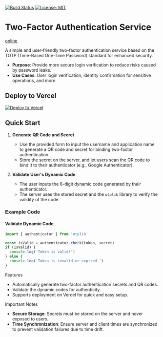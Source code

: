 [![Build Status](https://github.com/DavidKk/vercel-2fa/actions/workflows/coverage.workflow.yml/badge.svg)](https://github.com/DavidKk/vercel-2fa/actions/workflows/coverage.workflow.yml) [![License: MIT](https://img.shields.io/badge/License-MIT-yellow.svg)](https://opensource.org/licenses/MIT)

# Two-Factor Authentication Service

[online](https://vercel-2fa.vercel.app)

A simple and user-friendly two-factor authentication service based on the TOTP (Time-Based One-Time Password) standard for enhanced security.

- **Purpose**: Provide more secure login verification to reduce risks caused by password leaks.
- **Use Cases**: User login verification, identity confirmation for sensitive operations, and more.

## Deploy to Vercel

[![Deploy to Vercel](https://vercel.com/button)](https://vercel.com/new/clone?repository-url=https%3A%2F%2Fgithub.com%2FYourUsername%2Ftwo-factor-auth)

## Quick Start

1. **Generate QR Code and Secret**

   - Use the provided form to input the username and application name to generate a QR code and secret for binding two-factor authentication.
   - Store the secret on the server, and let users scan the QR code to bind it to their authenticator (e.g., Google Authenticator).

2. **Validate User's Dynamic Code**
   - The user inputs the 6-digit dynamic code generated by their authenticator.
   - The server uses the stored secret and the `otplib` library to verify the validity of the code.

### Example Code

#### Validate Dynamic Code

```typescript
import { authenticator } from 'otplib'

const isValid = authenticator.check(token, secret)
if (isValid) {
  console.log('Token is valid!')
} else {
  console.log('Token is invalid or expired.')
}
```

Features

- Automatically generate two-factor authentication secrets and QR codes.
- Validate the dynamic codes for authenticity.
- Supports deployment on Vercel for quick and easy setup.

Important Notes

- **Secure Storage**: Secrets must be stored on the server and never exposed to users.
- **Time Synchronization**: Ensure server and client times are synchronized to prevent validation failures due to time drift.
